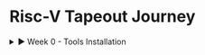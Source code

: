 # Risc-V Tapeout Journey

<details>
  <summary>► Week 0 - Tools Installation</summary>
  
  This section documents the setup of the essential open-source EDA toolchain.
  
  ---
  
  ### Icarus Verilog (iverilog) Installation
  
  Icarus Verilog is an open-source Verilog simulator used to compile and test Verilog code.
  
  **Command Used:**
  ```bash
  sudo apt-get install iverilog

![image alt](https://github.com/ompadar1632-lab/Risc-V-Tapeout/blob/2c631bbee86b499ee6b49d518f2cf56fcfef1ab8/WhatsApp%20Image%202025-09-19%20at%202.50.10%20PM.jpeg)
